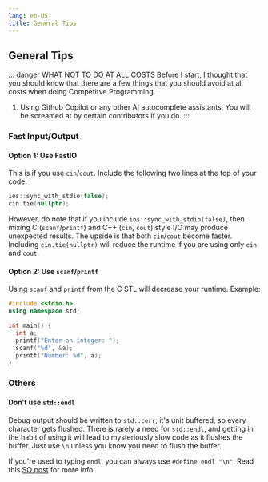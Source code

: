 ```yaml
---
lang: en-US
title: General Tips
---
```


## General Tips

::: danger WHAT NOT TO DO AT ALL COSTS
Before I start, I thought that you should know that there are a few things that you should avoid at all costs when doing Competitve Programming.

1. Using Github Copilot or any other AI autocomplete assistants. You will be screamed at by certain contributors if you do.
   :::

### Fast Input/Output

#### Option 1: Use FastIO

This is if you use `cin`/`cout`. Include the following two lines at the top of your code:

```cpp
ios::sync_with_stdio(false);
cin.tie(nullptr);
```

However, do note that if you include `ios::sync_with_stdio(false)`, then mixing C (`scanf`/`printf`) and C++ (`cin`, `cout`) style I/O may produce unexpected results.
The upside is that both `cin`/`cout` become faster. Including `cin.tie(nullptr)` will reduce the runtime if you are using only `cin` and `cout`.

#### Option 2: Use `scanf`/`printf`

Using `scanf` and `printf` from the C STL will decrease your runtime. Example:

```cpp
#include <stdio.h>
using namespace std;

int main() {
  int a;
  printf("Enter an integer: ");
  scanf("%d", &a);
  printf("Number: %d", a);
}
```

### Others

#### Don't use `std::endl`

Debug output should be written to `std::cerr`; it's unit buffered, so every character gets flushed.
There is rarely a need for `std::endl`, and getting in the habit of using it will lead to mysteriously slow code as it flushes the buffer.
Just use `\n` unless you know you need to flush the buffer.

If you're used to typing `endl`, you can always use `#define endl "\n"`. Read this [SO post](https://stackoverflow.com/a/35583210) for more info.
